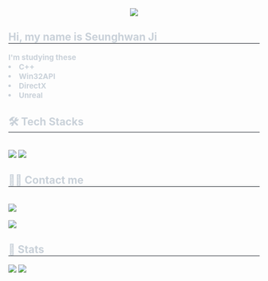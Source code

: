 <div align= "center">
    <img src="https://capsule-render.vercel.app/api?type=waving&color=0:a8b9cc,100:00599c&height=180&text=I%20like%20CPP&animation=twinkling&fontColor=ffffff&fontSize=50" />
    </div>
    <div style="text-align: left;"> 
    <h2 style="border-bottom: 1px solid #21262d; color: #c9d1d9;"> Hi, my name is Seunghwan Ji </h2>  
    <div style="font-weight: 700; font-size: 15px; text-align: left; color: #c9d1d9;"> I'm studying these</li><li> C++</li><li> Win32API</li><li> DirectX</li><li> Unreal </div> 
    </div>
    <div style="text-align: left;">
    <h2 style="border-bottom: 1px solid #21262d; color: #c9d1d9;"> 🛠️ Tech Stacks </h2> <br> 
    <div style="margin: ; text-align: left;" "text-align: left;"> <img src="https://img.shields.io/badge/C-A8B9CC?style=for-the-badge&logo=C&logoColor=white">
          <img src="https://img.shields.io/badge/C++-00599C?style=for-the-badge&logo=C%2B%2B&logoColor=white">
          </div>
    </div>
    <div style="text-align: left;">
    <h2 style="border-bottom: 1px solid #21262d; color: #c9d1d9;"> 🧑‍💻 Contact me </h2> <br> 
    <div style="text-align: left;"> <a href=mailto:horong0602.dev@gmail.com> <img src="https://img.shields.io/badge/Gmail-EA4335?style=for-the-badge&logo=Gmail&logoColor=white&link=mailto:horong0602.dev@gmail.com"> </a>
          </div>  <br> 
    <div style="text-align: left;"> <a href="https://hits.seeyoufarm.com"> <img src="https://hits.seeyoufarm.com/api/count/incr/badge.svg?url=https%3A%2F%2Fgithub.com%2FSeunghwan-Ji%2F&count_bg=%23000000&title_bg=%23000000&icon=github.svg&icon_color=%23FFFFFF&title=GitHub&edge_flat=false"/></a>
       </div> 
    </div>
    <div style="text-align: left;"> 
    <h2 style="border-bottom: 1px solid #21262d; color: #c9d1d9;"> 🏅 Stats </h2> <div style="text-align: left;"> <img src="https://github-readme-stats.vercel.app/api?username=Seunghwan-Ji&bg_color=180,00000000,0717ed&title_color=ffffff&text_color=ffffff"
         /> <img src="https://github-readme-stats.vercel.app/api/top-langs/?username=Seunghwan-Ji&layout=compact&bg_color=180,00000000,0717ed&title_color=ffffff&text_color=ffffff"
           /> </div> 
    </div>
    
